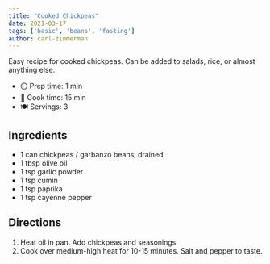 ```yaml
---
title: "Cooked Chickpeas"
date: 2021-03-17
tags: ['basic', 'beans', 'fasting']
author: carl-zimmerman
---
```


Easy recipe for cooked chickpeas. Can be added to salads, rice, or almost anything else.

- ⏲️ Prep time: 1 min
- 🍳 Cook time: 15 min
- 🍽️ Servings: 3

## Ingredients

- 1 can chickpeas / garbanzo beans, drained
- 1 tbsp olive oil
- 1 tsp garlic powder
- 1 tsp cumin
- 1 tsp paprika
- 1 tsp cayenne pepper

## Directions

1. Heat oil in pan. Add chickpeas and seasonings.
2. Cook over medium-high heat for 10-15 minutes. Salt and pepper to taste.
